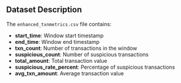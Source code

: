 ## Dataset Description

The `enhanced_txnmetrics.csv` file contains:

- **start_time**: Window start timestamp
- **end_time**: Window end timestamp
- **txn_count**: Number of transactions in the window
- **suspicious_count**: Number of suspicious transactions
- **total_amount**: Total transaction value
- **suspicious_rate_percent**: Percentage of suspicious transactions
- **avg_txn_amount**: Average transaction value
